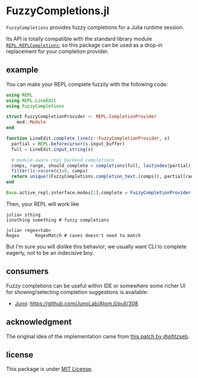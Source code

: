 # FuzzyCompletions.jl

`FuzzyCompletions` provides fuzzy completions for a Julia runtime session.

Its API is totally compatible with the standard library module [`REPL.REPLCompletions`](https://github.com/JuliaLang/julia/blob/master/stdlib/REPL/src/REPLCompletions.jl);
so this package can be used as a drop-in replacement for your completion provider.

## example

You can make your REPL complete fuzzily with the following code:

```julia
using REPL
using REPL.LineEdit
using FuzzyCompletions

struct FuzzyCompletionProvider <: REPL.CompletionProvider
    mod::Module
end

function LineEdit.complete_line(c::FuzzyCompletionProvider, s)
  partial = REPL.beforecursor(s.input_buffer)
  full = LineEdit.input_string(s)

  # module-aware repl backend completions
  comps, range, should_complete = completions(full, lastindex(partial), c.mod)
  filter!(c->score(c)≥0, comps)
  return unique!(FuzzyCompletions.completion_text.(comps)), partial[range], should_complete
end

Base.active_repl.interface.modes[1].complete = FuzzyCompletionProvider(Main) # or whatever module where you want to get completes from
```

Then, your REPL will work like

```julia-repl
julia> sthing
isnothing something # fuzzy completions

julia> regex<tab>
Regex      RegexMatch # cases doesn't need to match
```

But I'm sure you will dislike this behavior;
we usually want CLI to complete eagerly, not to be an indecisive boy.

## consumers

Fuzzy completions can be useful within IDE or somewhere some richer UI for showing/selecting completion suggestions is available:
- [Juno](https://junolab.org/): https://github.com/JunoLab/Atom.jl/pull/308

## acknowledgment

The original idea of the implementation came from [this patch by @pfitzseb](https://github.com/pfitzseb/julia/commit/740dd16843c16cb0b87264911f43abf8485652fe).

## license

This package is under [MIT License](LICENSE.md).
